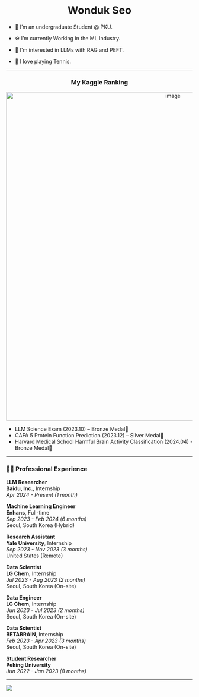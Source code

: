 <h1 align="center">Wonduk Seo</h1>

- 🦆 I’m an undergraduate Student @ PKU.

- ⚙️ I’m currently Working in the ML Industry.

- 🧐 I'm interested in LLMs with RAG and PEFT.

- 🏸 I love playing Tennis.
 
---

<h3 align = "center">My Kaggle Ranking </h3>

<p align="center">
 <img width="885" alt="image" src="https://github.com/MarsSeo/MarsSeo/assets/103374757/46103444-17cf-467c-860b-f630cdb01598">
</p>


* LLM Science Exam (2023.10) – Bronze Medal🥉
* CAFA 5 Protein Function Prediction (2023.12) – Silver Medal🥈
* Harvard Medical School Harmful Brain Activity Classification (2024.04) - Bronze Medal🥉
---
### 👨‍💻 Professional Experience

**LLM Researcher**  
**Baidu, Inc.**, Internship  
_Apr 2024 - Present (1 month)_  

**Machine Learning Engineer**  
**Enhans**, Full-time  
_Sep 2023 - Feb 2024 (6 months)_  
Seoul, South Korea (Hybrid)  

**Research Assistant**  
**Yale University**, Internship  
_Sep 2023 - Nov 2023 (3 months)_  
United States (Remote)  

**Data Scientist**  
**LG Chem**, Internship  
_Jul 2023 - Aug 2023 (2 months)_  
Seoul, South Korea (On-site)  

**Data Engineer**  
**LG Chem**, Internship  
_Jun 2023 - Jul 2023 (2 months)_  
Seoul, South Korea (On-site)  

**Data Scientist**  
**BETABRAIN**, Internship  
_Feb 2023 - Apr 2023 (3 months)_  
Seoul, South Korea (On-site)  

**Student Researcher**  
**Peking University**  
_Jun 2022 - Jan 2023 (8 months)_  

---

![](https://komarev.com/ghpvc/?username=MarsSeo)

